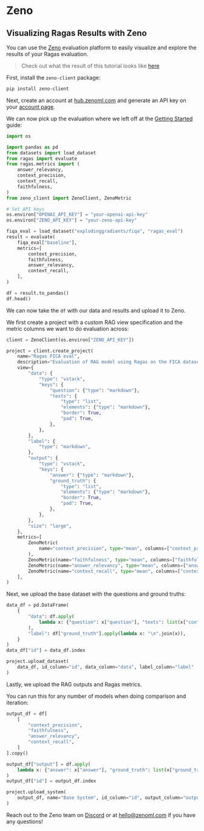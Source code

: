# Zeno
## Visualizing Ragas Results with Zeno

You can use the [Zeno](https://zenoml.com) evaluation platform to easily visualize and explore the results of your Ragas evaluation.

> Check out what the result of this tutorial looks like [here](https://hub.zenoml.com/project/b35c83b8-0b22-4b9c-aedb-80964011d7a7/ragas%20FICA%20eval)

First, install the `zeno-client` package:

```bash
pip install zeno-client
```

Next, create an account at [hub.zenoml.com](https://hub.zenoml.com) and generate an API key on your [account page](https://hub.zenoml.com/account).

We can now pick up the evaluation where we left off at the [Getting Started](./../../getstarted/index.md) guide:


```python
import os

import pandas as pd
from datasets import load_dataset
from ragas import evaluate
from ragas.metrics import (
    answer_relevancy,
    context_precision,
    context_recall,
    faithfulness,
)
from zeno_client import ZenoClient, ZenoMetric
```


```python
# Set API keys
os.environ["OPENAI_API_KEY"] = "your-openai-api-key"
os.environ["ZENO_API_KEY"] = "your-zeno-api-key"
```


```python
fiqa_eval = load_dataset("explodinggradients/fiqa", "ragas_eval")
result = evaluate(
    fiqa_eval["baseline"],
    metrics=[
        context_precision,
        faithfulness,
        answer_relevancy,
        context_recall,
    ],
)

df = result.to_pandas()
df.head()
```

We can now take the `df` with our data and results and upload it to Zeno.

We first create a project with a custom RAG view specification and the metric columns we want to do evaluation across:


```python
client = ZenoClient(os.environ["ZENO_API_KEY"])

project = client.create_project(
    name="Ragas FICA eval",
    description="Evaluation of RAG model using Ragas on the FICA dataset",
    view={
        "data": {
            "type": "vstack",
            "keys": {
                "question": {"type": "markdown"},
                "texts": {
                    "type": "list",
                    "elements": {"type": "markdown"},
                    "border": True,
                    "pad": True,
                },
            },
        },
        "label": {
            "type": "markdown",
        },
        "output": {
            "type": "vstack",
            "keys": {
                "answer": {"type": "markdown"},
                "ground_truth": {
                    "type": "list",
                    "elements": {"type": "markdown"},
                    "border": True,
                    "pad": True,
                },
            },
        },
        "size": "large",
    },
    metrics=[
        ZenoMetric(
            name="context_precision", type="mean", columns=["context_precision"]
        ),
        ZenoMetric(name="faithfulness", type="mean", columns=["faithfulness"]),
        ZenoMetric(name="answer_relevancy", type="mean", columns=["answer_relevancy"]),
        ZenoMetric(name="context_recall", type="mean", columns=["context_recall"]),
    ],
)
```

Next, we upload the base dataset with the questions and ground truths:


```python
data_df = pd.DataFrame(
    {
        "data": df.apply(
            lambda x: {"question": x["question"], "texts": list(x["contexts"])}, axis=1
        ),
        "label": df["ground_truth"].apply(lambda x: "\n".join(x)),
    }
)
data_df["id"] = data_df.index

project.upload_dataset(
    data_df, id_column="id", data_column="data", label_column="label"
)
```

Lastly, we upload the RAG outputs and Ragas metrics. 

You can run this for any number of models when doing comparison and iteration:


```python
output_df = df[
    [
        "context_precision",
        "faithfulness",
        "answer_relevancy",
        "context_recall",
    ]
].copy()

output_df["output"] = df.apply(
    lambda x: {"answer": x["answer"], "ground_truth": list(x["ground_truth"])}, axis=1
)
output_df["id"] = output_df.index

project.upload_system(
    output_df, name="Base System", id_column="id", output_column="output"
)
```

Reach out to the Zeno team on [Discord](https://discord.gg/km62pDKAkE) or at [hello@zenoml.com](mailto:hello@zenoml.com) if you have any questions!
